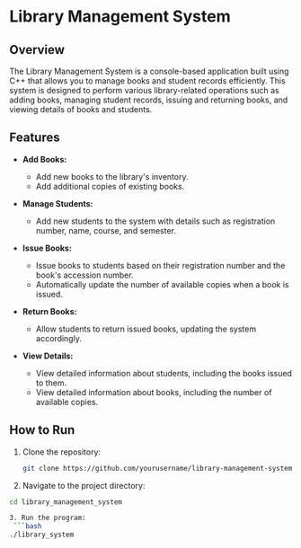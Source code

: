 # Library Management System

## Overview

The Library Management System is a console-based application built using C++ that allows you to manage books and student records efficiently. This system is designed to perform various library-related operations such as adding books, managing student records, issuing and returning books, and viewing details of books and students.

## Features

- **Add Books:** 
  - Add new books to the library's inventory.
  - Add additional copies of existing books.

- **Manage Students:**
  - Add new students to the system with details such as registration number, name, course, and semester.

- **Issue Books:**
  - Issue books to students based on their registration number and the book's accession number.
  - Automatically update the number of available copies when a book is issued.

- **Return Books:**
  - Allow students to return issued books, updating the system accordingly.

- **View Details:**
  - View detailed information about students, including the books issued to them.
  - View detailed information about books, including the number of available copies.

## How to Run

1. Clone the repository:
   ```bash
   git clone https://github.com/yourusername/library-management-system.git

2. Navigate to the project directory:
  ```bash
cd library_management_system

3. Run the program:
   ```bash
./library_system
